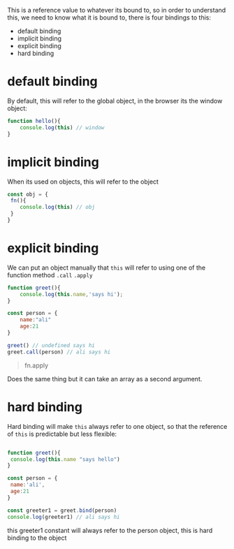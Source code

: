 This is a reference value to whatever its bound to, so in
order to understand this, we need to know what it is bound 
to, there is four bindings to this:

* default binding
* implicit binding
* explicit binding
* hard binding

# default binding

By default, this will refer to the global object, in the browser
its the window object:

```javascript
function hello(){
    console.log(this) // window
}
```


# implicit binding

When its used on objects, this will refer to the object

```javascript
const obj = {
 fn(){
    console.log(this) // obj 
 }
}
```

# explicit binding

We can put an object manually that `this` will refer to using one of
the function method `.call` `.apply`

```javascript
function greet(){
    console.log(this.name,'says hi');
}

const person = {
    name:"ali"
    age:21
}

greet() // undefined says hi
greet.call(person) // ali says hi
```

> fn.apply 

Does the same thing but it can take an array as a second argument.

# hard binding 

Hard binding will make `this` always refer to one object, so that
the reference of `this` is predictable but less flexible:


```javascript

function greet(){
 console.log(this.name "says hello")
}

const person = {
 name:'ali',
 age:21
} 

const greeter1 = greet.bind(person)
console.log(greeter1) // ali says hi

```

this greeter1 constant will always refer to the person object,
this is hard binding to the object
